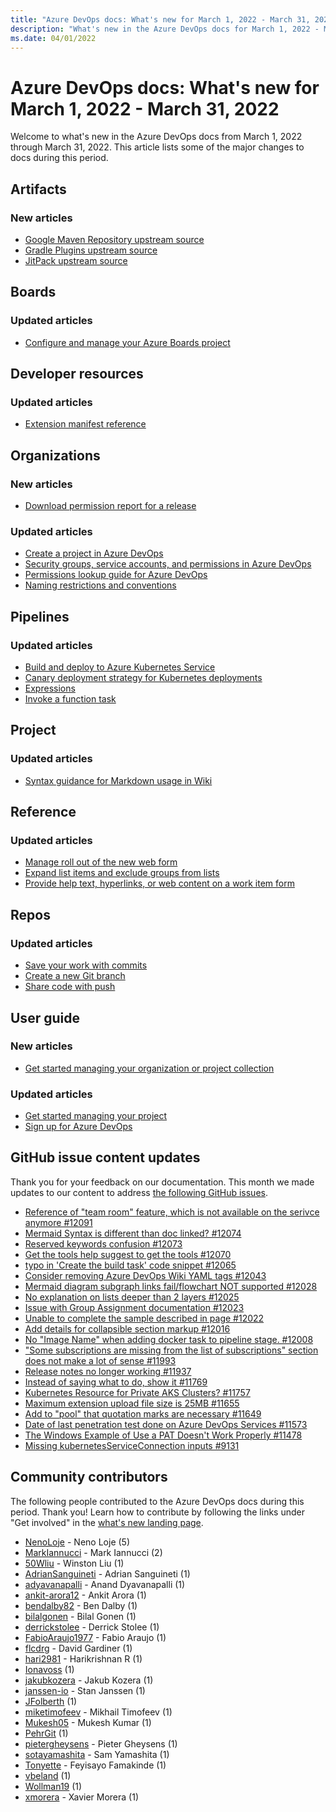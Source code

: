 ```yaml
---
title: "Azure DevOps docs: What's new for March 1, 2022 - March 31, 2022"
description: "What's new in the Azure DevOps docs for March 1, 2022 - March 31, 2022."
ms.date: 04/01/2022
---
```


# Azure DevOps docs: What's new for March 1, 2022 - March 31, 2022

Welcome to what's new in the Azure DevOps docs from March 1, 2022 through March 31, 2022. This article lists some of the major changes to docs during this period.

## Artifacts

### New articles

- [Google Maven Repository upstream source](/azure/devops/artifacts/maven/google-maven)
- [Gradle Plugins upstream source](/azure/devops/artifacts/maven/gradle-plugins)
- [JitPack upstream source](/azure/devops/artifacts/maven/jitpack-upstream)

## Boards

### Updated articles

- [Configure and manage your Azure Boards project](/azure/devops/boards/get-started/manage-boards)

## Developer resources

### Updated articles

- [Extension manifest reference](/azure/devops/extend/develop/manifest)

## Organizations

### New articles

- [Download permission report for a release](/azure/devops/organizations/security/download-permissions-report-release)

### Updated articles

- [Create a project in Azure DevOps](/azure/devops/organizations/projects/create-project)
- [Security groups, service accounts, and permissions in Azure DevOps](/azure/devops/organizations/security/permissions)
- [Permissions lookup guide for Azure DevOps](/azure/devops/organizations/security/permissions-lookup-guide)
- [Naming restrictions and conventions](/azure/devops/organizations/settings/naming-restrictions)

## Pipelines

### Updated articles

- [Build and deploy to Azure Kubernetes Service](/azure/devops/pipelines/ecosystems/kubernetes/aks-template)
- [Canary deployment strategy for Kubernetes deployments](/azure/devops/pipelines/ecosystems/kubernetes/canary-demo)
- [Expressions](/azure/devops/pipelines/process/expressions)
- [Invoke a function task](/azure/devops/pipelines/tasks/utility/azure-function)

## Project

### Updated articles

- [Syntax guidance for Markdown usage in Wiki](/azure/devops/project/wiki/wiki-markdown-guidance)

## Reference

### Updated articles

- [Manage roll out of the new web form](/azure/devops/reference/manage-new-form-rollout)
- [Expand list items and exclude groups from lists](/azure/devops/reference/xml/expand-list-items-and-exclude-groups-from-lists)
- [Provide help text, hyperlinks, or web content on a work item form](/azure/devops/reference/xml/provide-help-text-hyperlinks-web-content-form)

## Repos

### Updated articles

- [Save your work with commits](/azure/devops/repos/git/commits)
- [Create a new Git branch](/azure/devops/repos/git/create-branch)
- [Share code with push](/azure/devops/repos/git/pushing)

## User guide

### New articles

- [Get started managing your organization or project collection](/azure/devops/user-guide/manage-organization-collection)

### Updated articles

- [Get started managing your project](/azure/devops/user-guide/project-admin-tutorial)
- [Sign up for Azure DevOps](/azure/devops/user-guide/sign-up-invite-teammates)

## GitHub issue content updates

Thank you for your feedback on our documentation. This month we made updates to our content to address [the following GitHub issues](https://github.com/MicrosoftDocs/azure-devops-docs/issues?q=linked%3Apr+is%3Aissue+is%3Aclosed+closed%3A2022-03-01..2022-03-31).

- [Reference of "team room" feature, which is not available on the serivce anymore #12091](https://github.com/MicrosoftDocs/azure-devops-docs/issues/12091)
- [Mermaid Syntax is different than doc linked? #12074](https://github.com/MicrosoftDocs/azure-devops-docs/issues/12074)
- [Reserved keywords confusion #12073](https://github.com/MicrosoftDocs/azure-devops-docs/issues/12073)
- [Get the tools help suggest to get the tools #12070](https://github.com/MicrosoftDocs/azure-devops-docs/issues/12070)
- [typo in 'Create the build task' code snippet #12065](https://github.com/MicrosoftDocs/azure-devops-docs/issues/12065)
- [Consider removing Azure DevOps Wiki YAML tags #12043](https://github.com/MicrosoftDocs/azure-devops-docs/issues/12043)
- [Mermaid diagram subgraph links fail/flowchart NOT supported #12028](https://github.com/MicrosoftDocs/azure-devops-docs/issues/12028)
- [No explanation on lists deeper than 2 layers #12025](https://github.com/MicrosoftDocs/azure-devops-docs/issues/12025)
- [Issue with Group Assignment documentation #12023](https://github.com/MicrosoftDocs/azure-devops-docs/issues/12023)
- [Unable to complete the sample described in page #12022](https://github.com/MicrosoftDocs/azure-devops-docs/issues/12022)
- [Add details for collapsible section markup #12016](https://github.com/MicrosoftDocs/azure-devops-docs/issues/12016)
- [No "Image Name" when adding docker task to pipeline stage. #12008](https://github.com/MicrosoftDocs/azure-devops-docs/issues/12008)
- ["Some subscriptions are missing from the list of subscriptions" section does not make a lot of sense #11993](https://github.com/MicrosoftDocs/azure-devops-docs/issues/11993)
- [Release notes no longer working #11937](https://github.com/MicrosoftDocs/azure-devops-docs/issues/11937)
- [Instead of saying what to do, show it #11769](https://github.com/MicrosoftDocs/azure-devops-docs/issues/11769)
- [Kubernetes Resource for Private AKS Clusters? #11757](https://github.com/MicrosoftDocs/azure-devops-docs/issues/11757)
- [Maximum extension upload file size is 25MB #11655](https://github.com/MicrosoftDocs/azure-devops-docs/issues/11655)
- [Add to "pool" that quotation marks are necessary #11649](https://github.com/MicrosoftDocs/azure-devops-docs/issues/11649)
- [Date of last penetration test done on Azure DevOps Services #11573](https://github.com/MicrosoftDocs/azure-devops-docs/issues/11573)
- [The Windows Example of Use a PAT Doesn't Work Properly #11478](https://github.com/MicrosoftDocs/azure-devops-docs/issues/11478)
- [Missing kubernetesServiceConnection inputs #9131](https://github.com/MicrosoftDocs/azure-devops-docs/issues/9131)

## Community contributors

The following people contributed to the Azure DevOps docs during this period. Thank you! Learn how to contribute by following the links under "Get involved" in the [what's new landing page](index.yml).

- [NenoLoje](https://github.com/NenoLoje) - Neno Loje (5)
- [MarkIannucci](https://github.com/MarkIannucci) - Mark Iannucci (2)
- [50Wliu](https://github.com/50Wliu) - Winston Liu (1)
- [AdrianSanguineti](https://github.com/AdrianSanguineti) - Adrian Sanguineti (1)
- [adyavanapalli](https://github.com/adyavanapalli) - Anand Dyavanapalli (1)
- [ankit-arora12](https://github.com/ankit-arora12) - Ankit Arora (1)
- [bendalby82](https://github.com/bendalby82) - Ben Dalby (1)
- [bilalgonen](https://github.com/bilalgonen) - Bilal Gonen (1)
- [derrickstolee](https://github.com/derrickstolee) - Derrick Stolee (1)
- [FabioAraujo1977](https://github.com/FabioAraujo1977) - Fabio Araujo (1)
- [flcdrg](https://github.com/flcdrg) - David Gardiner (1)
- [hari2981](https://github.com/hari2981) - Harikrishnan R (1)
- [Ionavoss](https://github.com/Ionavoss) (1)
- [jakubkozera](https://github.com/jakubkozera) - Jakub Kozera (1)
- [janssen-io](https://github.com/janssen-io) - Stan Janssen (1)
- [JFolberth](https://github.com/JFolberth) (1)
- [miketimofeev](https://github.com/miketimofeev) - Mikhail Timofeev (1)
- [Mukesh05](https://github.com/Mukesh05) - Mukesh Kumar (1)
- [PehrGit](https://github.com/PehrGit) (1)
- [pietergheysens](https://github.com/pietergheysens) - Pieter Gheysens (1)
- [sotayamashita](https://github.com/sotayamashita) - Sam Yamashita (1)
- [Tonyette](https://github.com/Tonyette) - Feyisayo Famakinde (1)
- [vbeland](https://github.com/vbeland) (1)
- [Wollman19](https://github.com/Wollman19) (1)
- [xmorera](https://github.com/xmorera) - Xavier Morera (1)

